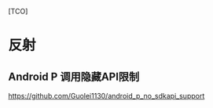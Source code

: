 [TCO]

# 反射






## Android P 调用隐藏API限制


https://github.com/Guolei1130/android_p_no_sdkapi_support






